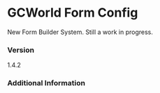 # GCWorld Form Config

New Form Builder System.  Still a work in progress.




### Version
1.4.2

### Additional Information
